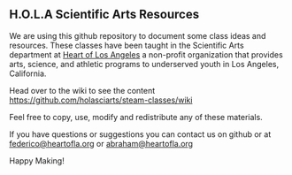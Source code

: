 ## H.O.L.A Scientific Arts Resources

We are using this github repository to document some class ideas and resources. These classes have been taught in the Scientific Arts department at [Heart of Los Angeles](http://heartoflosangeles.org/) a non-profit organization that provides arts, science, and athletic programs to underserved youth in Los Angeles, California. 

Head over to the wiki to see the content https://github.com/holasciarts/steam-classes/wiki

Feel free to copy, use, modify and redistribute any of these materials. 

If you have questions or suggestions you can contact us on github or at federico@heartofla.org or abraham@heartofla.org

Happy Making!
